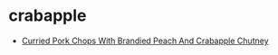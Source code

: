 # crabapple

 * [Curried Pork Chops With Brandied Peach And Crabapple Chutney](index/c/curried-pork-chops-with-brandied-peach-and-crabapple-chutney-10051.json)
